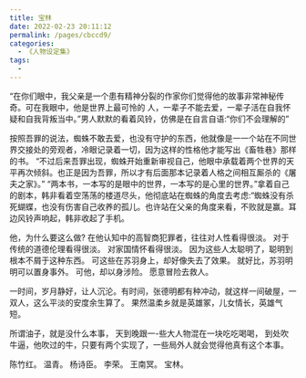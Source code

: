 ```yaml
---
title: 宝林
date: 2022-02-23 20:11:12
permalink: /pages/cbccd9/
categories:
  - 《人物设定集》
tags:
  - 
---
```

“在你们眼中，我父亲是一个患有精神分裂的作家你们觉得他的故事非常神秘传奇。可在我眼中，他是世界上最可怜的
人，一辈子不能去爱，一辈子活在自我怀疑和自我背叛当中。”男人默默的看着风铃，仿佛是在自言自语:“你们不会理解的”

按照吾罪的说法，蜘蛛不敢去爱，也没有守护的东西，他就像是一一个站在不同世界交接处的旁观者，冷眼记录着一切，因为这样的性格他才能写出《畜牲巷》那样的书。
“不过后来吾罪出现，蜘蛛开始重新审视自己，他眼中承载着两个世界的天平再次倾斜。也正是因为吾罪，所以才有后面那本记录着人格之间相互厮杀的《屠夫之家》。”
“两本书，一本写的是眼中的世界，一本写的是心里的世界。”拿着自己的剧本，韩非看着空荡荡的楼道尽头，他彻底站在蜘蛛的角度去考虑:“蜘蛛没有杀死蝴蝶，也没有伤害自己收养的孤儿。也许站在父亲的角度来看，不败就是赢。耳边风铃声响起，韩非收起了手机。


他，为什么要这么做?
在他认知中的高智商犯罪者，往往对人性看得很淡。
对于传统的道德伦理看得很淡。
对家国情怀看得很淡。
因为这些人太聪明了，聪明到根本不屑于这种东西。
可这些在苏羽身上，却好像失去了效果。
就好比，苏羽明明可以置身事外。
可他，却以身涉险。
愿意冒险去救人。

一时间，岁月静好，让人沉沦。有时间，张德明都有种冲动，就这样一间破屋，一双人，这么平淡的安度余生算了。
果然温柔乡就是英雄冢，儿女情长，英雄气短。


所谓油子，就是没什么本事，
天到晚跟一-些大人物混在一块吃吃喝喝，
到处吹牛逼，他吹过的牛，只要有两个实现了，一些局外人就会觉得他真有这个本事。


陈竹红。
温青。
杨诗臣。
李荣。
王南冥。
宝林。